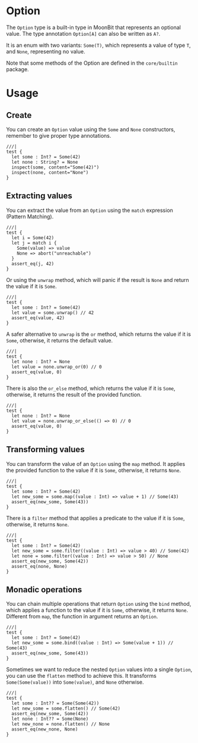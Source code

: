 # Option

The `Option` type is a built-in type in MoonBit that represents an optional value. The type annotation `Option[A]` can also be written as `A?`.

It is an enum with two variants: `Some(T)`, which represents a value of type `T`, and `None`, representing no value.

Note that some methods of the Option are defined in the `core/builtin` package.

# Usage

## Create

You can create an `Option` value using the `Some` and `None` constructors, remember to give proper type annotations.

```moonbit
///|
test {
  let some : Int? = Some(42)
  let none : String? = None
  inspect(some, content="Some(42)")
  inspect(none, content="None")
}
```

## Extracting values

You can extract the value from an `Option` using the `match` expression (Pattern Matching).

```moonbit
///|
test {
  let i = Some(42)
  let j = match i {
    Some(value) => value
    None => abort("unreachable")
  }
  assert_eq(j, 42)
}
```

Or using the `unwrap` method, which will panic if the result is `None` and return the value if it is `Some`.

```moonbit
///|
test {
  let some : Int? = Some(42)
  let value = some.unwrap() // 42
  assert_eq(value, 42)
}
```

A safer alternative to `unwrap` is the `or` method, which returns the value if it is `Some`, otherwise, it returns the default value.

```moonbit
///|
test {
  let none : Int? = None
  let value = none.unwrap_or(0) // 0
  assert_eq(value, 0)
}
```

There is also the `or_else` method, which returns the value if it is `Some`, otherwise, it returns the result of the provided function.

```moonbit
///|
test {
  let none : Int? = None
  let value = none.unwrap_or_else(() => 0) // 0
  assert_eq(value, 0)
}
```

## Transforming values

You can transform the value of an `Option` using the `map` method. It applies the provided function to the value if it is `Some`, otherwise, it returns `None`.

```moonbit
///|
test {
  let some : Int? = Some(42)
  let new_some = some.map((value : Int) => value + 1) // Some(43)
  assert_eq(new_some, Some(43))
}
```

There is a `filter` method that applies a predicate to the value if it is `Some`, otherwise, it returns `None`.

```moonbit
///|
test {
  let some : Int? = Some(42)
  let new_some = some.filter((value : Int) => value > 40) // Some(42)
  let none = some.filter((value : Int) => value > 50) // None
  assert_eq(new_some, Some(42))
  assert_eq(none, None)
}
```

## Monadic operations

You can chain multiple operations that return `Option` using the `bind` method, which applies a function to the value if it is `Some`, otherwise, it returns `None`. Different from `map`, the function in argument returns an `Option`.

```moonbit
///|
test {
  let some : Int? = Some(42)
  let new_some = some.bind((value : Int) => Some(value + 1)) // Some(43)
  assert_eq(new_some, Some(43))
}
```

Sometimes we want to reduce the nested `Option` values into a single `Option`, you can use the `flatten` method to achieve this. It transforms `Some(Some(value))` into `Some(value)`, and `None` otherwise.

```moonbit
///|
test {
  let some : Int?? = Some(Some(42))
  let new_some = some.flatten() // Some(42)
  assert_eq(new_some, Some(42))
  let none : Int?? = Some(None)
  let new_none = none.flatten() // None
  assert_eq(new_none, None)
}
```

